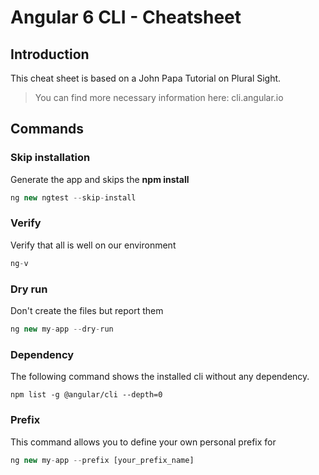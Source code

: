 # Angular 6 CLI - Cheatsheet
  
## Introduction
  
This cheat sheet is based on a John Papa Tutorial on Plural Sight.
  
> You can find more necessary information here: cli.angular.io

## Commands

### Skip installation
Generate the app and skips the **npm install**  

```typescript
ng new ngtest --skip-install
```
### Verify
Verify that all is well on our environment

```typescript
ng-v
```

### Dry run
Don't create the files but report them  

```typescript
ng new my-app --dry-run
```

### Dependency
The following command shows the installed cli without any dependency.  

```npm
npm list -g @angular/cli --depth=0
```

### Prefix
This command allows you to define your own personal prefix for 
```typescript
ng new my-app --prefix [your_prefix_name]
```


  
